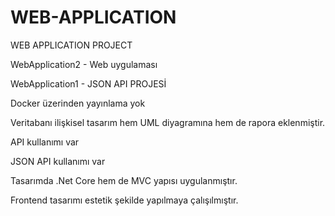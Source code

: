 # WEB-APPLICATION
WEB APPLICATION PROJECT

WebApplication2 - Web uygulaması



WebApplication1 - JSON API PROJESİ



Docker üzerinden yayınlama yok


Veritabanı ilişkisel tasarım hem UML diyagramına hem de rapora eklenmiştir.


API kullanımı var


JSON API kullanımı var


Tasarımda .Net Core hem de MVC yapısı uygulanmıştır.


Frontend tasarımı estetik şekilde yapılmaya çalışılmıştır.
